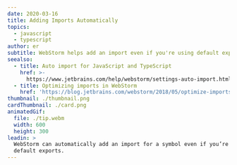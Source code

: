 ```yaml
---
date: 2020-03-16
title: Adding Imports Automatically
topics:
  - javascript
  - typescript
author: er
subtitle: WebStorm helps add an import even if you're using default exports.
seealso:
  - title: Auto import for JavaScript and TypeScript
    href: >-
      https://www.jetbrains.com/help/webstorm/settings-auto-import.html#typescript-javascript
  - title: Optimizing imports in WebStorm
    href: 'https://blog.jetbrains.com/webstorm/2018/05/optimize-imports-in-webstorm/'
thumbnail: ./thumbnail.png
cardThumbnail: ./card.png
animatedGif:
  file: ./tip.webm
  width: 600
  height: 300
leadin: >
  WebStorm can automatically add an import for a symbol even if you’re using
  default exports.
---
```


